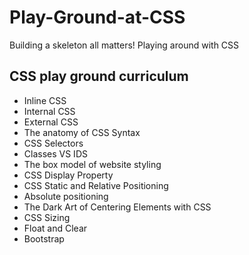 # Play-Ground-at-CSS
Building a skeleton all matters! Playing around with CSS 

## CSS play ground curriculum
* Inline CSS
* Internal CSS
* External CSS
* The anatomy of CSS Syntax
* CSS Selectors
* Classes VS IDS
* The box model of website styling
* CSS Display Property
* CSS Static and Relative Positioning
* Absolute positioning
* The Dark Art of Centering Elements with CSS
* CSS Sizing
* Float and Clear
* Bootstrap
